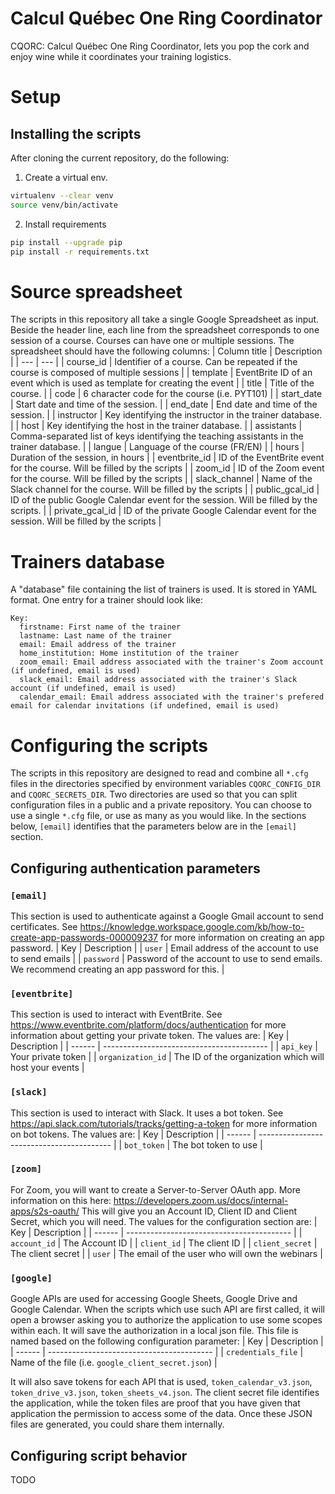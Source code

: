 # Calcul Québec One Ring Coordinator
CQORC: Calcul Québec One Ring Coordinator, lets you pop the cork and enjoy wine while it coordinates your training logistics.

# Setup
## Installing the scripts
After cloning the current repository, do the following:

1. Create a virtual env.
```bash
virtualenv --clear venv
source venv/bin/activate
```

2. Install requirements
```bash
pip install --upgrade pip
pip install -r requirements.txt
```

# Source spreadsheet
The scripts in this repository all take a single Google Spreadsheet as input. Beside the header line, each line from the
spreadsheet corresponds to one session of a course. Courses can have one or multiple sessions.
The spreadsheet should have the following columns:
| Column title | Description |
| --- | --- |
| course_id | Identifier of a course. Can be repeated if the course is composed of multiple sessions |
| template | EventBrite ID of an event which is used as template for creating the event |
| title | Title of the course. |
| code | 6 character code for the course (i.e. PYT101) |
| start_date | Start date and time of the session. |
| end_date | End date and time of the session. |
| instructor | Key identifying the instructor in the trainer database. |
| host | Key identifying the host in the trainer database. |
| assistants | Comma-separated list of keys identifying the teaching assistants in the trainer database. |
| langue | Language of the course (FR/EN) |
| hours | Duration of the session, in hours |
| eventbrite_id | ID of the EventBrite event for the course. Will be filled by the scripts |
| zoom_id | ID of the Zoom event for the course. Will be filled by the scripts |
| slack_channel | Name of the Slack channel for the course. Will be filled by the scripts |
| public_gcal_id | ID of the public Google Calendar event for the session. Will be filled by the scripts. |
| private_gcal_id | ID of the private Google Calendar event for the session. Will be filled by the scripts |

# Trainers database
A "database" file containing the list of trainers is used. It is stored in YAML format. One entry for a trainer should
look like:
```
Key:
  firstname: First name of the trainer
  lastname: Last name of the trainer
  email: Email address of the trainer
  home_institution: Home institution of the trainer
  zoom_email: Email address associated with the trainer's Zoom account (if undefined, email is used)
  slack_email: Email address associated with the trainer's Slack account (if undefined, email is used)
  calendar_email: Email address associated with the trainer's prefered email for calendar invitations (if undefined, email is used)
```

# Configuring the scripts
The scripts in this repository are designed to read and combine all `*.cfg` files in the directories specified by
environment variables `CQORC_CONFIG_DIR` and `CQORC_SECRETS_DIR`. Two directories are used so that you can split
configuration files in a public and a private repository. You can choose to use a single `*.cfg` file, or use as many
as you would like. In the sections below, `[email]` identifies that the parameters below are in the `[email]` section.

## Configuring authentication parameters
### `[email]`
This section is used to authenticate against a Google Gmail account to send certificates. See https://knowledge.workspace.google.com/kb/how-to-create-app-passwords-000009237
for more information on creating an app password.
| Key | Description |
| `user` | Email address of the account to use to send emails |
| `password` | Password of the account to use to send emails. We recommend creating an app password for this. |

### `[eventbrite]`
This section is used to interact with EventBrite. See https://www.eventbrite.com/platform/docs/authentication for more information
about getting your private token. The values are:
| Key    | Description |
| ------ | ----------------------------------------- |
| `api_key` | Your private token |
| `organization_id` | The ID of the organization which will host your events |

### `[slack]`
This section is used to interact with Slack. It uses a bot token. See https://api.slack.com/tutorials/tracks/getting-a-token
for more information on bot tokens. The values are:
| Key    | Description |
| ------ | ----------------------------------------- |
| `bot_token` | The bot token to use |

### `[zoom]`
For Zoom, you will want to create a Server-to-Server OAuth app. More information on this here: https://developers.zoom.us/docs/internal-apps/s2s-oauth/
This will give you an Account ID, Client ID and Client Secret, which you will need. The values for the configuration section are:
| Key    | Description |
| ------ | ----------------------------------------- |
| `account_id` | The Account ID |
| `client_id` | The client ID |
| `client_secret` | The client secret |
| `user` | The email of the user who will own the webinars |

### `[google]`
Google APIs are used for accessing Google Sheets, Google Drive and Google Calendar. When the scripts which use such API are first called,
it will open a browser asking you to authorize the application to use some scopes within each. It will save the authorization in a local
json file. This file is named based on the following configuration parameter:
| Key    | Description |
| ------ | ----------------------------------------- |
| `credentials_file` | Name of the file (i.e. `google_client_secret.json`) |

It will also save tokens for each API that is used, `token_calendar_v3.json`, `token_drive_v3.json`, `token_sheets_v4.json`. The client
secret file identifies the application, while the token files are proof that you have given that application the permission to access
some of the data. Once these JSON files are generated, you could share them internally.

## Configuring script behavior
TODO

